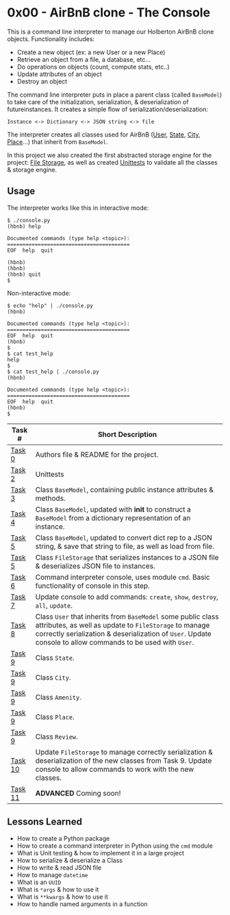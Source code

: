  # 0x00 - AirBnB clone - The Console

This is a command line interpreter to manage our Holberton AirBnB clone objects. Functionality includes:

* Create a new object (ex: a new User or a new Place)
* Retrieve an object from a file, a database, etc...
* Do operations on objects (count, compute stats, etc..)
* Update attributes of an object
* Destroy an object

The command line interpreter puts in place a parent class (called `BaseModel`) to take care of the initialization, serialization, & deserialization of futureinstances. It creates a simple flow of serialization/deserialization: 

`Instance <-> Dictionary <-> JSON string <-> file`

The interpreter creates all classes used for AirBnB ([User](models/user.py), [State](models/state.py), [City](models/city.py), [Place](models/place.py)...) that inherit from `BaseModel`.

In this project we also created the first abstracted storage engine for the project: [File Storage](models/engine/file_storage.py), as well as created [Unittests](/test/) to validate all the classes & storage engine.

 ## Usage

The interpreter works like this in interactive mode:
```
$ ./console.py
(hbnb) help

Documented commands (type help <topic>):
========================================
EOF  help  quit

(hbnb)
(hbnb)
(hbnb) quit
$
```
Non-interactive mode:
```
$ echo "help" | ./console.py
(hbnb)

Documented commands (type help <topic>):
========================================
EOF  help  quit
(hbnb)
$
$ cat test_help
help
$
$ cat test_help | ./console.py
(hbnb)

Documented commands (type help <topic>):
========================================
EOF  help  quit
(hbnb)
$
```

Task # | Short Description
-------|------------
[Task 0](AUTHORS) | Authors file & README for the project.
[Task 2](test/) | Unittests
[Task 3](models/base_model.py) | Class `BaseModel`, containing public instance attributes & methods.
[Task 4](models/base_model.py) | Class `BaseModel`, updated with __init__ to construct a `BaseModel` from a dictionary representation of an instance.
[Task 5](models/base_model.py) | Class `BaseModel`, updated to convert dict rep to a JSON string, & save that string to file, as well as load from file.
[Task 5](models/engine/file_storage.py) | Class `FileStorage` that serializes instances to a JSON file & deserializes JSON file to instances. 
[Task 6](console.py) | Command interpreter console, uses module `cmd`. Basic functionality of console in this step.
[Task 7](console.py) | Update console to add commands: `create`, `show`, `destroy`, `all`, `update`.
[Task 8](models/user.py) | Class `User` that inherits from `BaseModel` some public class attributes, as well as update to `FileStorage` to manage correctly serialization & deserialization of `User`. Update console to allow commands to be used with `User`.
[Task 9](models/state.py) | Class `State`.
[Task 9](models/city.py) | Class `City`.
[Task 9](models/amenity.py) | Class `Amenity`.
[Task 9](models/place.py) | Class `Place`.
[Task 9](models/review.py) | Class `Review`.
[Task 10](console.py) | Update `FileStorage` to manage correctly serialization & deserialization of the new classes from Task 9. Update console to allow commands to work with the new classes.
[Task 11]() | **ADVANCED** Coming soon!

 ## Lessons Learned
* How to create a Python package
* How to create a command interpreter in Python using the `cmd` module
* What is Unit testing & how to implement it in a large project
* How to serialize & deserialize a Class
* How to write & read JSON file
* How to manage `datetime`
* What is an `UUID`
* What is `*args` & how to use it
* What is `**kwargs` & how to use it
* How to handle named arguments in a function
